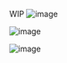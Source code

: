WIP ![image](https://github.com/user-attachments/assets/2cb14a27-9546-4671-9873-48f452e07311)

![image](https://github.com/user-attachments/assets/fce1a9bd-0125-4d45-8ffe-2e177bf4c16a)

![image](https://github.com/user-attachments/assets/e74992da-34dc-4fc0-a024-67bfda86ac19)
